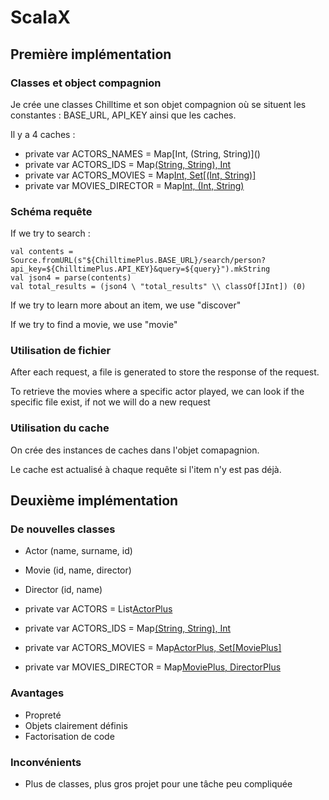 # ScalaX

## Première implémentation 

### Classes et object compagnion

Je crée une classes Chilltime et son objet compagnion où se situent les constantes : BASE_URL, API_KEY ainsi que les caches.

Il y a 4 caches : 
- private var ACTORS_NAMES    = Map\[Int, (String, String)\]()
- private var ACTORS_IDS      = Map[(String, String), Int]()
- private var ACTORS_MOVIES   = Map[Int, Set[(Int, String)]]()
- private var MOVIES_DIRECTOR = Map[Int, (Int, String)]()
    
### Schéma requête

If we try to search  :

```
val contents = Source.fromURL(s"${ChilltimePlus.BASE_URL}/search/person?api_key=${ChilltimePlus.API_KEY}&query=${query}").mkString
val json4 = parse(contents)
val total_results = (json4 \ "total_results" \\ classOf[JInt]) (0)
```
       
If we try to learn more about an item, we use "discover"

If we try to find a movie, we use "movie"

### Utilisation de fichier 

After each request, a file is generated to store the response of the request.

To retrieve the movies where a specific actor played, we can look if the specific file exist, if not we will do a new request

### Utilisation du cache

On crée des instances de caches dans l'objet comapagnion. 

Le cache est actualisé à chaque requête si l'item n'y est pas déjà.

## Deuxième implémentation 

### De nouvelles classes

- Actor (name, surname, id)
- Movie (id, name, director)
- Director (id, name) 

- private var ACTORS          = List[ActorPlus]()
- private var ACTORS_IDS      = Map[(String, String), Int]()
- private var ACTORS_MOVIES   = Map[ActorPlus, Set[MoviePlus]]()
- private var MOVIES_DIRECTOR = Map[MoviePlus, DirectorPlus]()
    
### Avantages

- Propreté
- Objets clairement définis
- Factorisation de code

### Inconvénients

- Plus de classes, plus gros projet pour une tâche peu compliquée 
